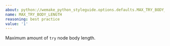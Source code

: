 ```yaml
---
about: python://wemake_python_styleguide.options.defaults.MAX_TRY_BODY_LENGTH
name: MAX_TRY_BODY_LENGTH
reasoning: best practice
value: '1'
---
```


Maximum amount of `try` node body length.